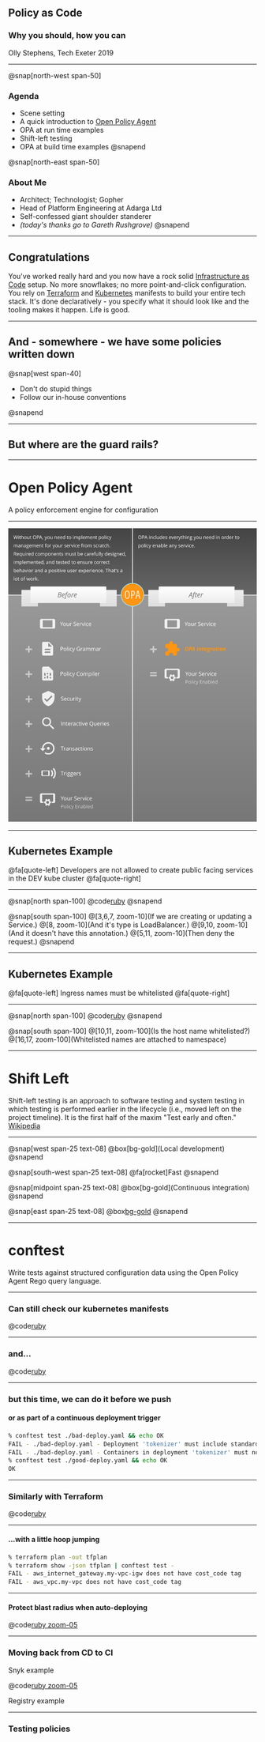 ## Policy as Code

### Why you should, how you can

Olly Stephens, Tech Exeter 2019

---

@snap[north-west span-50]
### Agenda

- Scene setting
- A quick introduction to [Open Policy Agent](https://www.openpolicyagent.org/)
- OPA at run time examples
- Shift-left testing
- OPA at build time examples
@snapend

@snap[north-east span-50]
### About Me

- Architect; Technologist; Gopher
- Head of Platform Engineering at Adarga Ltd
- Self-confessed giant shoulder standerer
- _(today's thanks go to Gareth Rushgrove)_
@snapend

---

## Congratulations

You've worked really hard and you now have a rock solid [Infrastructure as Code](https://en.wikipedia.org/wiki/Infrastructure_as_code) setup.
No more snowflakes; no more point-and-click configuration.
You rely on [Terraform](https://www.terraform.io/) and
[Kubernetes](https://kubernetes.io/) manifests to build your entire tech stack.
It's done declaratively - you specify what it should look like and the tooling makes it happen. Life is good.

---

## And - somewhere - we have some policies written down

@snap[west span-40]

- Don't do stupid things
- Follow our in-house conventions

@snapend

---

## But where are the guard rails?

---

# Open Policy Agent

A policy enforcement engine for configuration

---

![OPA Benefits](assets/img/opa-benefits.svg)

---

## Kubernetes Example

@fa[quote-left] Developers are not allowed to create public facing services in the DEV kube cluster @fa[quote-right]

---

@snap[north span-100]
@code[ruby](gatekeeper/only-internal-lbs.rego)
@snapend

@snap[south span-100]
@[3,6,7, zoom-10](If we are creating or updating a Service.)
@[8,     zoom-10](And it's type is LoadBalancer.)
@[9,10,  zoom-10](And it doesn't have this annotation.)
@[5,11,  zoom-10](Then deny the request.)
@snapend

---

## Kubernetes Example

@fa[quote-left] Ingress names must be whitelisted @fa[quote-right]

---

@snap[north span-100]
@code[ruby](gatekeeper/whitelist-ingress.rego)
@snapend

@snap[south span-100]
@[10,11, zoom-100](Is the host name whitelisted?)
@[16,17, zoom-100](Whitelisted names are attached to namespace)

---

# Shift Left

Shift-left testing is an approach to software testing and system testing in which testing is performed earlier in the lifecycle (i.e., moved left on the project timeline). It is the first half of the maxim "Test early and often."
[Wikipedia](https://en.wikipedia.org/wiki/Shift-left_testing)

---

@snap[west span-25 text-08]
@box[bg-gold](Local development)
@snapend

@snap[south-west span-25 text-08]
@fa[rocket]Fast
@snapend

@snap[midpoint span-25 text-08]
@box[bg-gold](Continuous integration)
@snapend

@snap[east span-25 text-08]
@box[bg-gold](Cluster)
@snapend

---

# conftest

Write tests against structured configuration data using the Open Policy Agent Rego query language.

---

### Can still check our kubernetes manifests

@code[ruby](conftest/kubernetes/policy/run-as-non-root.rego)

---

### and...

@code[ruby](conftest/kubernetes/policy/must-have-labels.rego)

---

### but this time, we can do it before we push

#### or as part of a continuous deployment trigger

```bash
% conftest test ./bad-deploy.yaml && echo OK
FAIL - ./bad-deploy.yaml - Deployment 'tokenizer' must include standard labels
FAIL - ./bad-deploy.yaml - Containers in deployment 'tokenizer' must not run as root
% conftest test ./good-deploy.yaml && echo OK
OK
```

---

### Similarly with Terraform

@code[ruby](conftest/terraform/policy/cost-codes.rego)

---

#### ...with a little hoop jumping

```bash
% terraform plan -out tfplan
% terraform show -json tfplan | conftest test -
FAIL - aws_internet_gateway.my-vpc-igw does not have cost_code tag
FAIL - aws_vpc.my-vpc does not have cost_code tag
```

---

#### Protect blast radius when auto-deploying

@code[ruby zoom-05](conftest/terraform/policy/blast-radius-core.rego)

---

### Moving back from CD to CI

Snyk example

@code[ruby zoom-05](conftest/snyk/policy/waivers.rego)

Registry example

---

### Testing policies